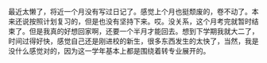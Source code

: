 最近太懒了，将近一个月没有写过日记了。感觉上个月也挺颓废的，卷不动了。本来还说按照计划复习的，但是也没有坚持下来。哎。没关系，这个月考完就暂时结束了。但是我真的好想回家啊，还要一个半月才能回去。想到下学期我就大二了，时间过得好快，感觉自己还是刚进校的新生，很多东西发生的太快了，当然，我是没什么感觉对的，因为这一学年基本上都是围绕着转专业展开的。